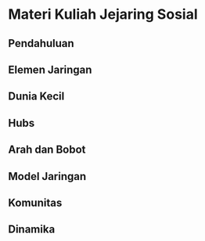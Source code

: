 # Materi Kuliah Jejaring Sosial
## Pendahuluan
## Elemen Jaringan
## Dunia Kecil
## Hubs
## Arah dan Bobot
## Model Jaringan
## Komunitas
## Dinamika
